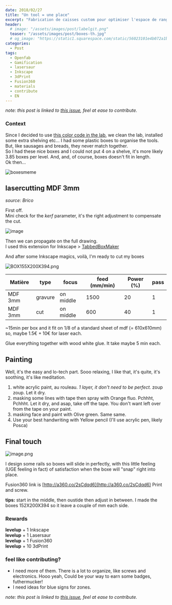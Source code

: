```yaml
---
date: 2018/02/27
title: "Un tool = une place"
excerpt: "Fabrication de caisses custom pour optimiser l'espace de rangement dans les étagères"
header:
  # image: "/assets/images/post/labelgit.png"
  teaser: "/assets/images/post/boxes-th.jpg"
  # og_image: "https://static1.squarespace.com/static/56023101e4b072a1b1866505/t/56be1e4b37013b18611e028b/1455300256034/before-after.jpg"
categories:
  - Post
tags:
  - Openfab
  - Gamification
  - lasersaur
  - Inkscape
  - 3dPrint
  - Fusion360
  - materials
  - contribute
  - EN
---
```


*note: this post is linked to [this issue](https://github.com/nicolasdb/nicolasdb.github.io/issues/63), feel at ease to contribute.*

### Context
Since I decided to use [this color code in the lab](https://nicolasdb.github.io/post/colorcode/), we clean the lab, installed some extra shelving etc... I had some plastic boxes to organise the tools. But, like sausages and breads, they never match together.   
So I had these nice boxes and I could not put 4 on a shelve, it's more likely 3.85 boxes per level. And, and, of course, boxes doesn't fit in length.   
Ok then...  

![boxesmeme](https://user-images.githubusercontent.com/12049360/36745019-9a8116ac-1bee-11e8-8a6a-13b0d99bd678.jpg)


## lasercutting MDF 3mm
*source: Brico*

First off.   
Mini check for the *kerf* parameter, it's the right adjustment to compensate the cut.

![image](https://user-images.githubusercontent.com/12049360/36736030-dcb1a418-1bd7-11e8-9682-d9758ee4230d.png)

Then we can propagate on the full drawing.   
I used this extension for Inkscape > [TabbedBoxMaker](https://github.com/paulh-rnd/TabbedBoxMaker)  


And after some Inkscape magics, voilà, I'm ready to cut my boxes     

![BOX155X200X394.png](https://images.zenhubusercontent.com/599be89f8f62dc7798c39c2f/9c19204b-b014-4bbc-b74b-59ccc30ef52e)

Matière | type | focus | feed (mm/min) | Power (%) | pass
-- | -- | -- | -- | -- | --
MDF 3mm | gravure | on middle | 1500 | 20 | 1
MDF 3mm | cut | on middle | 600 | 40 | 1

~15min per box and it fit on 1/8 of a standard sheet of mdf (= 610x610mm)
so, maybe 1.5€ + 10€ for laser each.

Glue everything together with wood white glue. It take maybe 5 min each.

## Painting

Well, it's the easy and lo-tech part. Sooo relaxing, I like that, it's quite, it's soothing, it's like meditation.  
1. white acrylic paint, au rouleau. *1 layer, it don't need to be perfect.* zoup zoup. Let it dry.
2. masking some lines with tape then spray with Orange fluo. Pchhht, Pchhht. Let it dry, and asap, take off the tape. You don't want left over from the tape on your paint.
3. masking face and paint with Olive green. Same same.
4. Use your best handwriting with Yellow pencil (I'll use acrylic pen, likely Posca)

## Final touch
![image.png](https://images.zenhubusercontent.com/599be89f8f62dc7798c39c2f/3027769e-58cc-48ae-8b32-39d4c2e97346)

I design some rails so boxes will slide in perfectly, with this little feeling (UGE feeling in fact) of satisfaction when the boxe will "snap" right into place.

Fusion360 link is [http://a360.co/2sCdqd6](http://a360.co/2sCdqd6)
Print and screw.

**tips:** start in the middle, then oustide then adjust in between. I made the boxes 152X200X394 so it leave a couple of mm each side.

### Rewards
**levelup** + 1 Inkscape  
**levelup** + 1 Lasersaur  
**levelup** + 1 Fusion360  
**levelup** + 10 3dPrint  

### feel like contributing?
- I need more of them. There is a lot to organize, like screws and electronics. Hooo yeah, Could be your way to earn some badges, futhermucker!
- I need ideas for blue signs for zones.


*note: this post is linked to [this issue](https://github.com/nicolasdb/nicolasdb.github.io/issues/63), feel at ease to contribute.*
